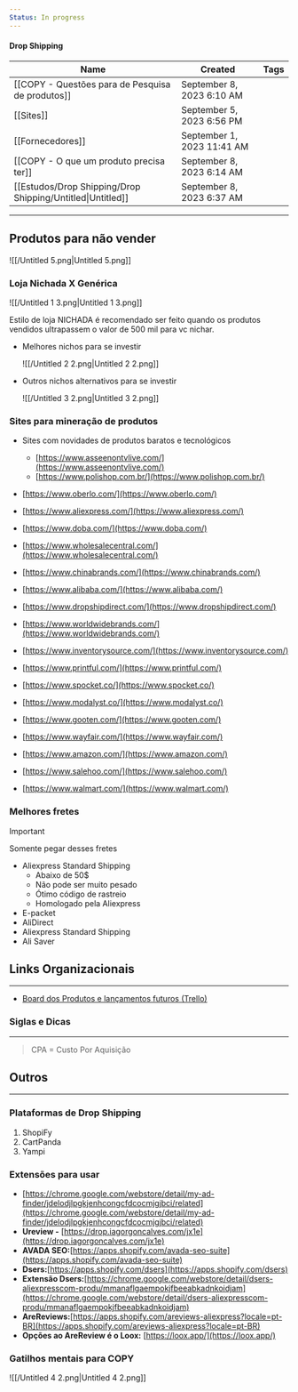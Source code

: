 ```yaml
---
Status: In progress
---
```

#### Drop Shipping

|Name|Created|Tags|
|---|---|---|
|[[COPY - Questões para de Pesquisa de produtos]]|September 8, 2023 6:10 AM||
|[[Sites]]|September 5, 2023 6:56 PM||
|[[Fornecedores]]|September 1, 2023 11:41 AM||
|[[COPY - O que um produto precisa ter]]|September 8, 2023 6:14 AM||
|[[Estudos/Drop Shipping/Drop Shipping/Untitled\|Untitled]]|September 8, 2023 6:37 AM||

  
  

---

## Produtos para não vender

![[/Untitled 5.png|Untitled 5.png]]

### Loja Nichada X Genérica

![[/Untitled 1 3.png|Untitled 1 3.png]]

Estilo de loja NICHADA é recomendado ser feito quando os produtos vendidos ultrapassem o valor de 500 mil para vc nichar.

  

- Melhores nichos para se investir
    
    ![[/Untitled 2 2.png|Untitled 2 2.png]]
    
- Outros nichos alternativos para se investir
    
    ![[/Untitled 3 2.png|Untitled 3 2.png]]
    

  

### Sites para mineração de produtos

- Sites com novidades de produtos baratos e tecnológicos
    - [https://www.asseenontvlive.com/](https://www.asseenontvlive.com/)
    - [https://www.polishop.com.br/](https://www.polishop.com.br/)

- [https://www.oberlo.com/](https://www.oberlo.com/)
- [https://www.aliexpress.com/](https://www.aliexpress.com/)
- [https://www.doba.com/](https://www.doba.com/)
- [https://www.wholesalecentral.com/](https://www.wholesalecentral.com/)
- [https://www.chinabrands.com/](https://www.chinabrands.com/)
- [https://www.alibaba.com/](https://www.alibaba.com/)
- [https://www.dropshipdirect.com/](https://www.dropshipdirect.com/)
- [https://www.worldwidebrands.com/](https://www.worldwidebrands.com/)
- [https://www.inventorysource.com/](https://www.inventorysource.com/)
- [https://www.printful.com/](https://www.printful.com/)
- [https://www.spocket.co/](https://www.spocket.co/)
- [https://www.modalyst.co/](https://www.modalyst.co/)
- [https://www.gooten.com/](https://www.gooten.com/)
- [https://www.wayfair.com/](https://www.wayfair.com/)
- [https://www.amazon.com/](https://www.amazon.com/)
- [https://www.salehoo.com/](https://www.salehoo.com/)
- [https://www.walmart.com/](https://www.walmart.com/)

### Melhores fretes

> [!important]  
> Somente pegar desses fretes  

- Aliexpress Standard Shipping
    - Abaixo de 50$
    - Não pode ser muito pesado
    - Ótimo código de rastreio
    - Homologado pela Aliexpress
- E-packet
- AliDirect
- Aliexpress Standard Shipping
- Ali Saver

  

## Links Organizacionais

---

- [Board dos Produtos e lançamentos futuros (Trello)](https://trello.com/b/GE7AwJ0E/produtos)

  

### Siglas e Dicas

---

> CPA = Custo Por Aquisição

## Outros

---

### Plataformas de Drop Shipping

1. ShopiFy
2. CartPanda
3. Yampi

### Extensões para usar

- [https://chrome.google.com/webstore/detail/my-ad-finder/jdelodjlpgkjenhcongcfdcocmjgjbci/related](https://chrome.google.com/webstore/detail/my-ad-finder/jdelodjlpgkjenhcongcfdcocmjgjbci/related)
- **Ureview -** [https://drop.iagorgoncalves.com/jx1e](https://drop.iagorgoncalves.com/jx1e)
- **AVADA SEO:**[https://apps.shopify.com/avada-seo-suite](https://apps.shopify.com/avada-seo-suite)
- **Dsers:**[https://apps.shopify.com/dsers](https://apps.shopify.com/dsers)
- **Extensão Dsers:**[https://chrome.google.com/webstore/detail/dsers-aliexpresscom-produ/mmanaflgaempokjfbeeabkadnkoidjam](https://chrome.google.com/webstore/detail/dsers-aliexpresscom-produ/mmanaflgaempokjfbeeabkadnkoidjam)
- **AreReviews:**[https://apps.shopify.com/areviews-aliexpress?locale=pt-BR](https://apps.shopify.com/areviews-aliexpress?locale=pt-BR)
- **Opções ao AreReview é o Loox:** [https://loox.app/](https://loox.app/)

  

### Gatilhos mentais para COPY

![[/Untitled 4 2.png|Untitled 4 2.png]]